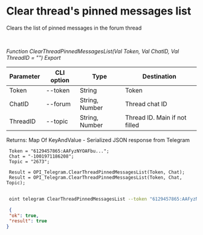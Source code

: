 ﻿---
sidebar_position: 10
---

# Clear thread's pinned messages list
 Clears the list of pinned messages in the forum thread




<br/>


*Function ClearThreadPinnedMessagesList(Val Token, Val ChatID, Val ThreadID = "") Export*

 | Parameter | CLI option | Type | Destination |
 |-|-|-|-|
 | Token | --token | String | Token |
 | ChatID | --forum | String, Number | Thread chat ID |
 | ThreadID | --topic | String, Number | Thread ID. Main if not filled |

 
 Returns: Map Of KeyAndValue - Serialized JSON response from Telegram


```bsl title="Code example"
 Token = "6129457865:AAFyzNYOAFbu...";
 Chat = "-1001971186208";
 Topic = "2673";
 
 Result = OPI_Telegram.ClearThreadPinnedMessagesList(Token, Chat);
 Result = OPI_Telegram.ClearThreadPinnedMessagesList(Token, Chat, Topic);
```
	


```sh title="CLI command example"
 
 oint telegram ClearThreadPinnedMessagesList --token "6129457865:AAFyzNYOAFbu..." --forum %forum% --topic %topic%

```

```json title="Result"
 {
 "ok": true,
 "result": true
}
```
